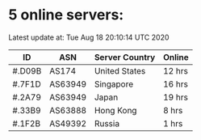 # 5 online servers:

Latest update at: Tue Aug 18 20:10:14 UTC 2020

| ID | ASN | Server Country | Online |
| -- | --- | -------------- | ------ |
| #.D09B | AS174 | United States | 12 hrs |
| #.7F1D | AS63949 | Singapore | 16 hrs |
| #.2A79 | AS63949 | Japan | 19 hrs |
| #.33B9 | AS63888 | Hong Kong | 8 hrs |
| #.1F2B | AS49392 | Russia | 1 hrs |

